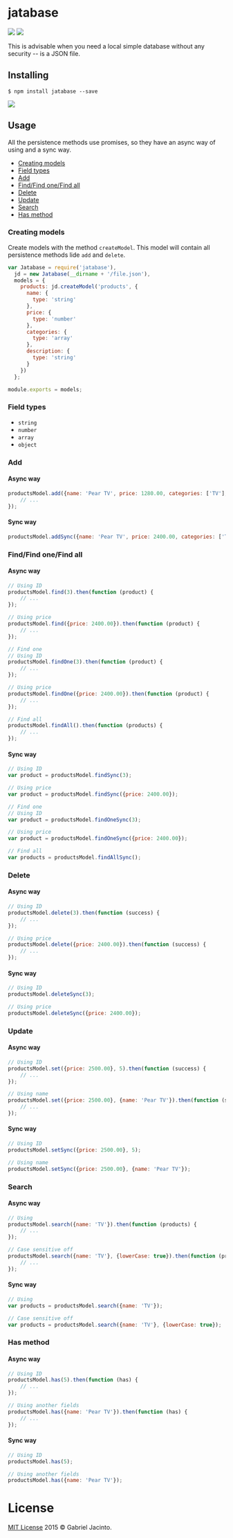 jatabase
=========
![](https://img.shields.io/badge/status-development-red.svg) ![](https://img.shields.io/npm/v/jatabase.svg)

This is advisable when you need a local simple database without any security -- is a JSON file.

## Installing
```console
$ npm install jatabase --save
```

![](https://nodei.co/npm/jatabase.png?downloads=true&downloadRank=true&stars=true)

## Usage
All the persistence methods use promises, so they have an async way of using and a sync way.

* [Creating models](#creating-models) 
* [Field types](#field-types)
* [Add](#add)
* [Find/Find one/Find all](#findfind-onefind-all)
* [Delete](#delete)
* [Update](#update)
* [Search](#search)
* [Has method](#has-method)

### Creating models
Create models with the method ```createModel```. This model will contain all persistence methods lide ```add``` and ```delete```.
```js
var Jatabase = require('jatabase'),
  jd = new Jatabase(__dirname + '/file.json'),
  models = {
    products: jd.createModel('products', {
      name: {
        type: 'string'
      },
      price: {
        type: 'number'
      },
      categories: {
        type: 'array'
      },
      description: {
        type: 'string'
      }
    })
  };

module.exports = models;
```

### Field types
* ```string```
* ```number```
* ```array```
* ```object```

### Add

#### Async way
```js
productsModel.add({name: 'Pear TV', price: 1280.00, categories: ['TV'], decription: 'Just a TV'}).then(function (success) {
    // ...
});
```

#### Sync way
```js
productsModel.addSync({name: 'Pear TV', price: 2400.00, categories: ['TV'], decription: 'Just a TV'});
```

### Find/Find one/Find all

#### Async way
```js
// Using ID
productsModel.find(3).then(function (product) {
    // ...
});

// Using price
productsModel.find({price: 2400.00}).then(function (product) {
    // ...
});

// Find one
// Using ID
productsModel.findOne(3).then(function (product) {
    // ...
});

// Using price
productsModel.findOne({price: 2400.00}).then(function (product) {
    // ...
});

// Find all
productsModel.findAll().then(function (products) {
    // ...
});
```

#### Sync way
```js
// Using ID
var product = productsModel.findSync(3);

// Using price
var product = productsModel.findSync({price: 2400.00});

// Find one
// Using ID
var product = productsModel.findOneSync(3);

// Using price
var product = productsModel.findOneSync({price: 2400.00});

// Find all
var products = productsModel.findAllSync();
```

### Delete

#### Async way
```js
// Using ID
productsModel.delete(3).then(function (success) {
    // ...
});

// Using price
productsModel.delete({price: 2400.00}).then(function (success) {
    // ...
});
```

#### Sync way
```js
// Using ID
productsModel.deleteSync(3);

// Using price
productsModel.deleteSync({price: 2400.00});
```

### Update

#### Async way
```js
// Using ID
productsModel.set({price: 2500.00}, 5).then(function (success) {
    // ...
});

// Using name
productsModel.set({price: 2500.00}, {name: 'Pear TV'}).then(function (success) {
    // ...
});
```

#### Sync way
```js
// Using ID
productsModel.setSync({price: 2500.00}, 5);

// Using name
productsModel.setSync({price: 2500.00}, {name: 'Pear TV'});
```

### Search

#### Async way
```js
// Using 
productsModel.search({name: 'TV'}).then(function (products) {
    // ...
});

// Case sensitive off
productsModel.search({name: 'TV'}, {lowerCase: true}).then(function (products) {
    // ...
});
```

#### Sync way
```js
// Using 
var products = productsModel.search({name: 'TV'});

// Case sensitive off
var products = productsModel.search({name: 'TV'}, {lowerCase: true});
```

### Has method

#### Async way
```js
// Using ID
productsModel.has(5).then(function (has) {
    // ...
});

// Using another fields
productsModel.has({name: 'Pear TV'}).then(function (has) {
    // ...
});
```

#### Sync way
```js
// Using ID
productsModel.has(5);

// Using another fields
productsModel.has({name: 'Pear TV'});
```

# License
[MIT License](https://github.com/gabrieljmj/jatabase/blob/dev/LICENSE.md) 2015 © Gabriel Jacinto.